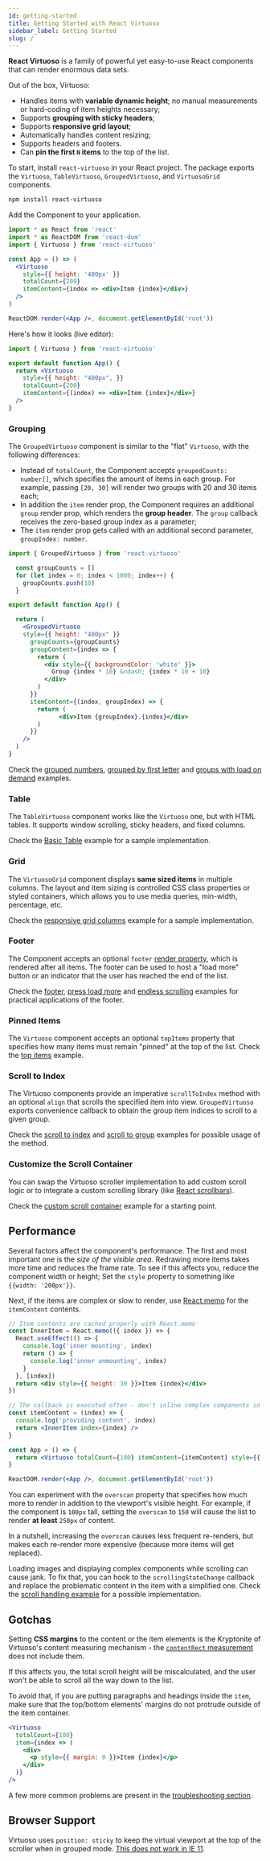 ```yaml
---
id: getting-started
title: Getting Started with React Virtuoso
sidebar_label: Getting Started 
slug: /
---
```


**React Virtuoso** is a family of powerful yet easy-to-use React components that can render enormous data sets.

Out of the box, Virtuoso:

- Handles items with **variable dynamic height**; no manual measurements or hard-coding of item heights necessary;
- Supports **grouping with sticky headers**;
- Supports **responsive grid layout**;
- Automatically handles content resizing;
- Supports headers and footers.
- Can **pin the first `N` items** to the top of the list.

To start, install `react-virtuoso` in your React project. The package exports the `Virtuoso`,  `TableVirtuoso`, `GroupedVirtuoso`, and `VirtuosoGrid` components.

```bash
npm install react-virtuoso
```

Add the Component to your application. 

```jsx
import * as React from 'react'
import * as ReactDOM from 'react-dom'
import { Virtuoso } from 'react-virtuoso'

const App = () => (
  <Virtuoso
    style={{ height: '400px' }}
    totalCount={200}
    itemContent={index => <div>Item {index}</div>}
  />
)

ReactDOM.render(<App />, document.getElementById('root'))
```

Here's how it looks (live editor):

```jsx live
import { Virtuoso } from 'react-virtuoso'

export default function App() {
  return <Virtuoso
    style={{ height: "400px", }}
    totalCount={200}
    itemContent={(index) => <div>Item {index}</div>}
  />
}
```

### Grouping

The `GroupedVirtuoso` component is similar to the "flat" `Virtuoso`, with the following differences:

- Instead of `totalCount`, the Component accepts `groupedCounts: number[]`, which specifies the amount of items in each group.
  For example, passing `[20, 30]` will render two groups with 20 and 30 items each;
- In addition the `item` render prop, the Component requires an additional `group` render prop,
  which renders the **group header**. The `group` callback receives the zero-based group index as a parameter;
- The `item` render prop gets called with an additional second parameter, `groupIndex: number`.

```jsx live
import { GroupedVirtuoso } from 'react-virtuoso'

  const groupCounts = []
  for (let index = 0; index < 1000; index++) {
    groupCounts.push(10)
  }

export default function App() {

  return (
    <GroupedVirtuoso
    style={{ height: "400px" }}
      groupCounts={groupCounts}
      groupContent={index => {
        return (
          <div style={{ backgroundColor: 'white' }}>
            Group {index * 10} &ndash; {index * 10 + 10}
          </div>
        )
      }}
      itemContent={(index, groupIndex) => {
        return (
              <div>Item {groupIndex}.{index}</div>
        )
      }}
    />
  )
}
```

Check the
[grouped numbers](/grouped-numbers),
[grouped by first letter](/grouped-by-first-letter) and
[groups with load on demand](/grouped-with-load-on-demand)
examples.


### Table

The `TableVirtuoso` component works like the `Virtuoso` one, but with HTML tables. It supports window scrolling, sticky headers, and fixed columns.

Check the [Basic Table](/hello-table) example for a sample implementation.

### Grid

The `VirtuosoGrid` component displays **same sized items** in multiple columns.
The layout and item sizing is controlled CSS class properties or styled containers, 
which allows you to use media queries, min-width, percentage, etc.

Check the [responsive grid columns](/grid-responsive-columns) example for a sample implementation.

### Footer

The Component accepts an optional
`footer` [render property](https://reactjs.org/docs/render-props.html),
which is rendered after all items.
The footer can be used to host a "load more" button
or an indicator that the user has reached the end of the list.

Check the [footer](/footer), [press load more](/press-to-load-more) and [endless scrolling](/endless-scrolling) examples for practical applications of the footer.

### Pinned Items

The `Virtuoso` component accepts an optional `topItems` property that specifies
how many items must remain "pinned" at the top of the list. 
Check the [top items](/top-items) example.

### Scroll to Index

The Virtuoso components provide an imperative `scrollToIndex` method with an optional `align` that scrolls the specified item into view.
`GroupedVirtuoso` exports convenience callback to obtain the group item indices to scroll to a given group.

Check the
[scroll to index](/scroll-to-index) and
[scroll to group](/scroll-to-group)
examples for possible usage of the method.

### Customize the Scroll Container

You can swap the Virtuoso scroller implementation to add custom scroll logic or to integrate a custom scrolling library (like [React scrollbars](https://github.com/malte-wessel/react-custom-scrollbars)).

Check the [custom scroll container](/custom-scroll-container) example for a starting point.

## Performance 

Several factors affect the component's performance.
The first and most important one is the _size of the visible area_.
Redrawing more items takes more time and reduces the frame rate.
To see if this affects you, reduce the component width or height; 
Set the `style` property to something like `{{width: '200px'}}`.

Next, if the items are complex or slow to render, use [React.memo](https://reactjs.org/docs/react-api.html#reactmemo) for the `itemContent` contents.

```jsx
// Item contents are cached properly with React.memo
const InnerItem = React.memo(({ index }) => {
  React.useEffect(() => {
    console.log('inner mounting', index)
    return () => {
      console.log('inner unmounting', index)
    }
  }, [index])
  return <div style={{ height: 30 }}>Item {index}</div>
})

// The callback is executed often - don't inline complex components in here.
const itemContent = (index) => {
  console.log('providing content', index)
  return <InnerItem index={index} />
}

const App = () => {
  return <Virtuoso totalCount={100} itemContent={itemContent} style={{ height: 300 }} />
}

ReactDOM.render(<App />, document.getElementById('root'))
```

You can experiment with the `overscan` property that specifies
how much more to render in addition to the viewport's visible height.
For example, if the component is `100px` tall, setting the `overscan`
to `150` will cause the list to render **at least** `250px` of content.

In a nutshell, increasing the `overscan` causes less frequent re-renders,
but makes each re-render more expensive (because more items will get replaced).

Loading images and displaying complex components while scrolling can cause jank.
To fix that, you can hook to the `scrollingStateChange` callback and replace
the problematic content in the item with a simplified one.
Check the [scroll handling example](/scroll-handling) for a possible implementation.

## Gotchas

Setting **CSS margins** to the content or the item elements is the Kryptonite of Virtuoso's content measuring mechanism - the [`contentRect` measurement](https://developer.mozilla.org/en-US/docs/Web/API/ResizeObserver) does not include them.

If this affects you, the total scroll height will be miscalculated, and the user won't be able to scroll all the way down to the list.

To avoid that, if you are putting paragraphs and headings inside the `item`, make sure that the top/bottom elements' margins do not protrude outside of the item container.

```jsx
<Virtuoso
  totalCount={100}
  item={index => (
    <div>
      <p style={{ margin: 0 }}>Item {index}</p>
    </div>
  )}
/>
```

A few more common problems are present in the [troubleshooting section](/troubleshooting).

## Browser Support

Virtuoso uses `position: sticky` to keep the virtual viewport at the top of the scroller when in grouped mode. [This does not work in IE 11](https://caniuse.com/#feat=css-sticky).

